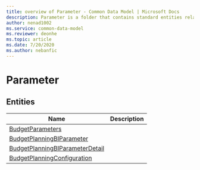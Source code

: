 ```yaml
---
title: overview of Parameter - Common Data Model | Microsoft Docs
description: Parameter is a folder that contains standard entities related to the Common Data Model.
author: nenad1002
ms.service: common-data-model
ms.reviewer: deonhe
ms.topic: article
ms.date: 7/20/2020
ms.author: nebanfic
---
```


# Parameter


## Entities

|Name|Description|
|---|---|
|[BudgetParameters](BudgetParameters.md)||
|[BudgetPlanningBIParameter](BudgetPlanningBIParameter.md)||
|[BudgetPlanningBIParameterDetail](BudgetPlanningBIParameterDetail.md)||
|[BudgetPlanningConfiguration](BudgetPlanningConfiguration.md)||
